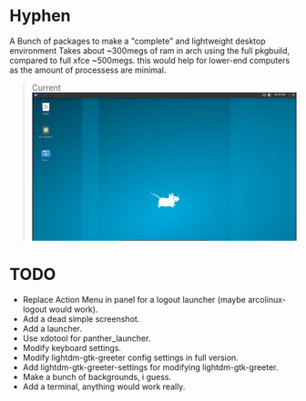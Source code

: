 # Hyphen
A Bunch of packages to make a "complete" and lightweight desktop environment
Takes about ~300megs of ram in arch using the full pkgbuild, compared to full xfce ~500megs.
this would help for lower-end computers as the amount of processess are minimal.

> Current
![Screenshot](shot.PNG?raw=true)

# TODO
- Replace Action Menu in panel for a logout launcher (maybe arcolinux-logout would work).
- Add a dead simple screenshot.
- Add a launcher.
- Use xdotool for panther_launcher.
- Modify keyboard settings.
- Modify lightdm-gtk-greeter config settings in full version.
- Add lightdm-gtk-greeter-settings for modifying lightdm-gtk-greeter.
- Make a bunch of backgrounds, i guess.
- Add a terminal, anything would work really.
